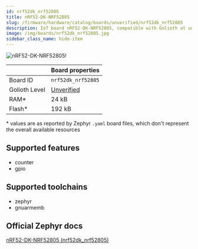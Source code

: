 ```yaml
---
id: nrf52dk_nrf52805
title: nRF52-DK-NRF52805
slug: /firmware/hardware/catalog/boards/unverified/nrf52dk_nrf52805
description: IoT board nRF52-DK-NRF52805, compatible with Golioth at unverified level.
image: /img/boards/nrf52dk_nrf52805.jpg
sidebar_class_name: hide-item
---
```


[//]: # (This is an auto-generated file, do not edit! Changes to it will be lost upon re-generation)

![nRF52-DK-NRF52805!](/img/boards/nrf52dk_nrf52805.jpg "nRF52-DK-NRF52805")

|                | Board properties     |
| -------------  | -------------------- |
| Board ID       | `nrf52dk_nrf52805` |
| Golioth Level  | [Unverified](/firmware/hardware#unverified-boards) |
| RAM*           | 24 kB |
| Flash*         | 192 kB |

\* values are as reported by Zephyr `.yaml` board files, which don't represent the overall available resources



## Supported features

* counter
* gpio

## Supported toolchains

* zephyr
* gnuarmemb

## Official Zephyr docs

[nRF52-DK-NRF52805 (nrf52dk_nrf52805)](https://docs.zephyrproject.org/latest/boards/nordic/nrf52dk/doc/index.html)

